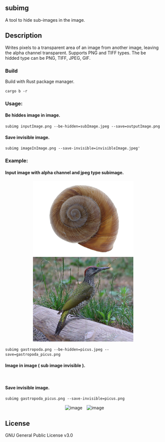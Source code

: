 ## subimg

A tool to hide sub-images in the image.

## Description

Writes pixels to a transparent area of an image from another image, leaving the alpha channel transparent. Supports PNG and TIFF types. The be hidded type can be PNG, TIFF, JPEG, GIF.

### Build

Build with Rust package manager.

```console
cargo b -r
```

### Usage:

#### Be hiddes image in image.

```console
subimg inputImage.png --be-hidden=subImage.jpeg --save=outputImage.png
```

#### Save invisible image.

```console
subimg imageInImage.png --save-invisible=invisibleImage.jpeg'
```

### Example:

#### Input image with alpha channel and jpeg type subimage.
<p align="center">
    <img title="Image with alpha channel" src="md_img/gastropoda.png" alt="" width="325" height="" hspae="10"> 
    <img title="Additional image" src="md_img/picus.jpeg" alt="" width="325" height="">
</p>

```console
subimg gastropoda.png --be-hidden=picus.jpeg --save=gastropoda_picus.png
```

#### Image in image ( sub image invisible ).

<img title="Image in image" src="md_img/gastropoda_picus.png" alt="" width="325" height="">

#### Save invisible image.

```console
subimg gastropoda_picus.png --save-invisible=picus.png
```
<p align="center">
    <img title="Input image" src="md_img/gastropoda_picus.png" alt="image" width="325" height="" hspace="10"> 
    <img title="Otput subimage" src="md_img/picus.png" alt="image" width="325" height="">
</p>

## License

GNU General Public License v3.0
